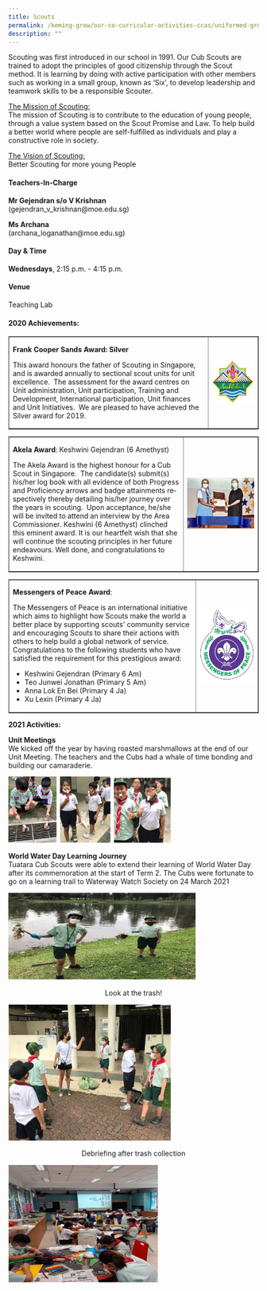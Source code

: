 ```yaml
---
title: Scouts
permalink: /keming-grow/our-co-curricular-activities-ccas/uniformed-groups/scouts/
description: ""
---
```

<p>Scouting was first introduced in our school in 1991. Our Cub Scouts are trained to adopt the principles of good citizenship through the Scout method. It is learning by doing with active participation with other members such as working in a small group, known as ‘Six’, to develop leadership and teamwork skills to be a responsible Scouter.</p>
<p><u>The Mission of Scouting:</u><br>The mission of Scouting is to contribute to the education of young people, through a value system based on the Scout Promise and Law. To help build a better world where people are self-fulfilled as individuals and play a constructive role in society.</p>
<p><u>The Vision of Scouting:</u><br>Better Scouting for more young People</p>
<h4>Teachers-In-Charge</h4>
<p><strong>Mr Gejendran s/o V Krishnan<br></strong>(gejendran_v_krishnan@moe.edu.sg)</p>
<p><strong>Ms Archana<br></strong>(archana_loganathan@moe.edu.sg)</p>
<h4>Day &amp; Time</h4>
<p><strong>Wednesdays</strong>, 2:15 p.m. - 4:15 p.m.</p>
<h4>Venue</h4>
<p>Teaching Lab</p>
<p></p><h4><strong>2020 Achievements:</strong></h4><p></p>
<table style="border-collapse: collapse; width: 100%;" border="1">
<tbody>
<tr>
<td style="width: 80%;">
<p class=""><strong class=""><span class="" lang="EN-SG">Frank Cooper Sands Award: Silver</span></strong></p>
<p class=""><span class="" lang="EN-SG">This award honours the father of Scouting in Singapore, and is awarded annually to sectional scout units for unit excellence.&nbsp; The assessment for the award centres on Unit administration, Unit participation, Training and Development, International participation, Unit finances and Unit Initiatives.&nbsp; We are pleased to have achieved the Silver award for 2019.</span></p>
</td>
<td style="width: 20%;"><img src="/images/sco1.jpg"></td>
</tr>
</tbody>
</table>
<table style="border-collapse: collapse; width: 100%;" border="1">
<tbody>
<tr>
<td style="width: 70%;">
<p class=""><strong class=""><span class="" lang="EN-SG">Akela Award</span></strong><span class="" lang="EN-SG">: Keshwini Gejendran (6 Amethyst)</span></p>
<p class=""><span class="" lang="EN-SG">The Akela Award is the highest honour for a Cub Scout in Singapore. &nbsp;The candidate(s) submit(s) his/her log book with all evidence of both Progress and Proficiency arrows and badge attainments respectively thereby detailing his/her journey over the years in scouting.&nbsp; Upon acceptance, he/she will be invited to attend an interview by the Area Commissioner. Keshwini (6 Amethyst) clinched this eminent award. It is our heartfelt wish that she will continue the scouting principles in her future endeavours. Well done, and congratulations to Keshwini.</span></p>
</td>
<td style="width: 30%;"><img src="/images/sco2.jpg"></td>
</tr>
</tbody>
</table>
<table style="border-collapse: collapse; width: 100%;" border="1">
<tbody>
<tr>
<td style="width: 75%;">
<p class=""><strong class=""><span class="" lang="EN-SG">Messengers of Peace Award</span></strong><span class="" lang="EN-SG">:</span></p>
<p class=""><span class="" lang="EN-SG">The Messengers of Peace is an international initiative which aims to highlight how Scouts make the world a better place by supporting scouts' community service and encouraging Scouts to share their actions with others to help build a global network of service.&nbsp; Congratulations to the following students who have satisfied the requirement for this prestigious award:</span></p>
<ul>
<li><span class="" lang="EN-SG">Keshwini Gejendran (Primary 6 Am)</span></li>
<li><span class="" lang="EN-SG">Teo Junwei Jonathan (Primary 5 Am)</span></li>
<li><span class="" lang="EN-SG">Anna Lok En Bei (Primary 4 Ja)</span></li>
<li><span class="" lang="EN-SG">Xu Lexin (Primary 4 Ja)</span></li>
</ul>
</td>
<td style="width: 25%;"><img src="/images/sco3.jpg"></td>
</tr>
</tbody>
</table>

<p><strong>2021 Activities:</strong></p>
<p><strong>Unit Meetings<br></strong>We kicked off the year by having roasted marshmallows at the end of our Unit Meeting. The teachers and the Cubs had a whale of time bonding and building our camaraderie.</p>
<img style="width: 65%;" src="/images/sco4.png">
<p><strong>World Water Day Learning Journey</strong><br>Tuatara Cub Scouts were able to extend their learning of World Water Day after its commemoration at the start of Term 2. The Cubs were fortunate to go on a learning trail to Waterway Watch Society on 24 March 2021</p>
<img style="width: 75%;" src="/images/sco5.png">
<p style="text-align: center;">Look at the trash!</p>
<img style="width: 65%;" src="/images/sco6.png">
<p style="text-align: center;">Debriefing after trash collection</p>
<img style="width: 60%;" src="/images/sco7.png">